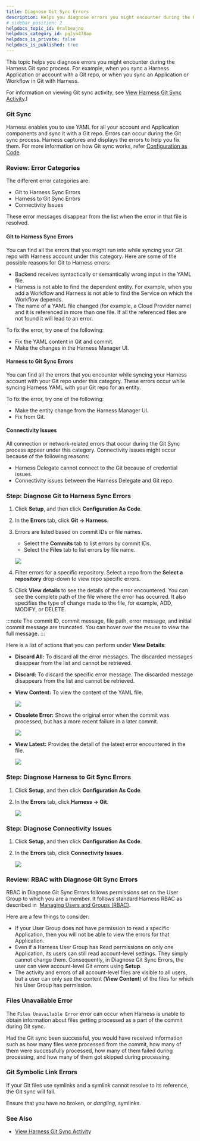 ```yaml
---
title: Diagnose Git Sync Errors
description: Helps you diagnose errors you might encounter during the Harness Git sync process.
# sidebar_position: 2
helpdocs_topic_id: 0ralbeajno
helpdocs_category_id: pglyu478ao
helpdocs_is_private: false
helpdocs_is_published: true
---
```


This topic helps you diagnose errors you might encounter during the Harness Git sync process. For example, when you sync a Harness Application or account with a Git repo, or when you sync an Application or Workflow in Git with Harness.

For information on viewing Git sync activity, see [View Harness Git Sync Activity](../firstgen-platform/config-as-code/view-harness-git-sync-activity.md).I
### Git Sync

Harness enables you to use YAML for all your account and Application components and sync it with a Git repo. Errors can occur during the Git sync process. Harness captures and displays the errors to help you fix them. For more information on how Git sync works, refer [Configuration as Code](../firstgen-platform/config-as-code/configuration-as-code.md).

### Review: Error Categories

The different error categories are:

* Git to Harness Sync Errors
* Harness to Git Sync Errors
* Connectivity Issues

These error messages disappear from the list when the error in that file is resolved.

#### Git to Harness Sync Errors

You can find all the errors that you might run into while syncing your Git repo with Harness account under this category. Here are some of the possible reasons for Git to Harness errors:

* Backend receives syntactically or semantically wrong input in the YAML file.
* Harness is not able to find the dependent entity. For example, when you add a Workflow and Harness is not able to find the Service on which the Workflow depends.
* The name of a YAML file changed (for example, a Cloud Provider name) and it is referenced in more than one file. If all the referenced files are not found it will lead to an error.

To fix the error, try one of the following:

* Fix the YAML content in Git and commit.
* Make the changes in the Harness Manager UI.

#### Harness to Git Sync Errors

You can find all the errors that you encounter while syncing your Harness account with your Git repo under this category. These errors occur while syncing Harness YAML with your Git repo for an entity.

To fix the error, try one of the following:

* Make the entity change from the Harness Manager UI.
* Fix from Git.

#### Connectivity Issues

All connection or network-related errors that occur during the Git Sync process appear under this category. Connectivity issues might occur because of the following reasons:

* Harness Delegate cannot connect to the Git because of credential issues.
* Connectivity issues between the Harness Delegate and Git repo.

### Step: Diagnose Git to Harness Sync Errors

1. Click **Setup**, and then click **Configuration As Code**.
2. In the **Errors** tab, click **Git → Harness**.
3. Errors are listed based on commit IDs or file names.
   * Select the **Commits** tab to list errors by commit IDs.
   * Select the **Files** tab to list errors by file name.

   ![](./static/diagnose-git-errors-00.png)

4. Filter errors for a specific repository. Select a repo from the **Select a repository** drop-down to view repo specific errors.
5. Click **View details** to see the details of the error encountered. You can see the complete path of the file where the error has occurred. It also specifies the type of change made to the file, for example, ADD, MODIFY, or DELETE.

:::note 
The commit ID, commit message, file path, error message, and initial commit message are truncated. You can hover over the mouse to view the full message.
:::

Here is a list of actions that you can perform under **View Details**:

* **Discard All:** To discard all the error messages. The discarded messages disappear from the list and cannot be retrieved.
* **Discard:** To discard the specific error message. The discarded message disappears from the list and cannot be retrieved.
* **View Content:** To view the content of the YAML file.

  ![](./static/diagnose-git-errors-01.png)
  
* **Obsolete Error:** Shows the original error when the commit was processed, but has a more recent failure in a later commit.

  ![](./static/diagnose-git-errors-02.png)

* **View Latest:** Provides the detail of the latest error encountered in the file.

  ![](./static/diagnose-git-errors-03.png)

### Step: Diagnose Harness to Git Sync Errors

1. Click **Setup**, and then click **Configuration As Code**.
2. In the **Errors** tab, click **Harness → Git**.

   ![](./static/diagnose-git-errors-04.png)

### Step: Diagnose Connectivity Issues

1. Click **Setup**, and then click **Configuration As Code**.
2. In the **Errors** tab, click **Connectivity Issues**.

   ![](./static/diagnose-git-errors-05.png)
   
### Review: RBAC with Diagnose Git Sync Errors

RBAC in Diagnose Git Sync Errors follows permissions set on the User Group to which you are a member. It follows standard Harness RBAC as described in  [Managing Users and Groups (RBAC)](../firstgen-platform/security/access-management-howtos/users-and-permissions.md).

Here are a few things to consider:

* If your User Group does not have permission to read a specific Application, then you will not be able to view the errors for that Application.
* Even if a Harness User Group has Read permissions on only one Application, its users can still read account-level settings. They simply cannot change them. Consequently, in Diagnose Git Sync Errors, the user can view account-level Git errors using **Setup**.
* The activity and errors of all account-level files are visible to all users, but a user can only see the content (**View Content**) of the files for which his User Group has permission.

### Files Unavailable Error

The `Files Unavailable Error` error can occur when Harness is unable to obtain information about files getting processed as a part of the commit during Git sync.

Had the Git sync been successful, you would have received information such as how many files were processed from the commit, how many of them were successfully processed, how many of them failed during processing, and how many of them got skipped during processing.

### Git Symbolic Link Errors

If your Git files use symlinks and a symlink cannot resolve to its reference, the Git sync will fail.

Ensure that you have no broken, or *dangling*, symlinks.

### See Also

* [View Harness Git Sync Activity](../firstgen-platform/config-as-code/view-harness-git-sync-activity.md)

